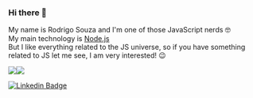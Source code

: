 ### Hi there 👋

My name is Rodrigo Souza and I'm one of those JavaScript nerds 🤓 <br>
My main technology is [Node.js](https://nodejs.org/en/) <br>
But I like everything related to the JS universe, so if you have something related to JS let me see, I am very interested! 😉

<div>
  <div style="display: flex; align-items: flex-start;">
    <img src="https://github-readme-stats.vercel.app/api/top-langs/?username=SouzRod&layout=compact&theme=radical&hide_border=true&langs_count=6&card_width=280" />
    <img src="https://github-readme-stats.vercel.app/api?username=SouzRod&show_icons=true&include_all_commits=true&count_private=true&hide_border=true&theme=radical&line_height=20"/>
  </div>
</div>
 
 
[![Linkedin Badge](https://img.shields.io/badge/-LinkedIn-blue?style=flat-square&logo=Linkedin&logoColor=white&link=https://www.linkedin.com/in/rodrigo-souza-b07536165/)](https://www.linkedin.com/in/rodrigo-souza-b07536165/)
